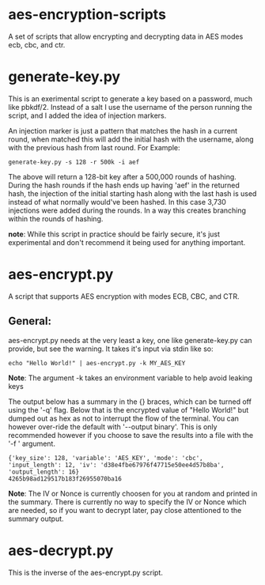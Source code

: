 # aes-encryption-scripts
A set of scripts that allow encrypting and decrypting data in AES modes ecb, cbc, and ctr.

# generate-key.py
This is an exerimental script to generate a key based on a password, much like pbkdf/2.  Instead of a salt I use the username of the person running the script, and I added the idea of injection markers. 

An injection marker is just a pattern that matches the hash in a current round, when matched this will add the initial hash with the username, along with the previous hash from last round.  For Example:

```generate-key.py -s 128 -r 500k -i aef```

The above will return a 128-bit key after a 500,000 rounds of hashing.  During the hash rounds if the hash ends up having 'aef' in the returned hash, the injection of the initial starting hash along with the last hash is used instead of what normally would've been hashed.  In this case 3,730 injections were added during the rounds. In a way this creates branching within the rounds of hashing.

**note**:  While this script in practice should be fairly secure, it's just experimental and don't recommend it being used for anything important.

# aes-encrypt.py
A script that supports AES encryption with modes ECB, CBC, and CTR.  

## General:
aes-encrypt.py needs at the very least a key, one like generate-key.py can provide, but see the warning.  It takes it's input via stdin like so:

```echo "Hello World!" | aes-encrypt.py -k MY_AES_KEY```

**Note**: The argument -k takes an environment variable to help avoid leaking keys

The output below has a summary in the {} braces, which can be turned off using the '-q' flag.  Below that is the encrypted value of "Hello World!" but dumped out as hex as not to 
interrupt the flow of the terminal.  You can however over-ride the default with '--output binary'.  This is only recommended however if you choose to save the results into a file
with the '-f <filename>' argument.
```
{'key_size': 128, 'variable': 'AES_KEY', 'mode': 'cbc', 'input_length': 12, 'iv': 'd38e4fbe67976f47715e50ee4d57b8ba', 'output_length': 16}
4265b98ad129517b183f26955070ba16
```
**Note**:  The IV or Nonce is currently choosen for you at random and printed in the summary.  There is currently no way to specify the IV or Nonce which are needed, so if you want to 
decrypt later, pay close attentioned to the summary output.

# aes-decrypt.py

This is the inverse of the aes-encrypt.py script.  
